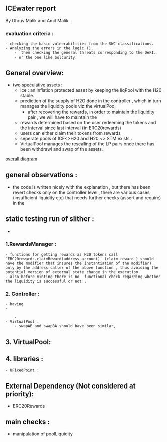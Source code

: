 ## ICEwater report 

By Dhruv Malik and Amit Malik.

### evaluation criteria :
    - checking the basic vulnerabilities from the SWC classifications.
    - Analyzing the errors in the logic ().
        -  then checking the general threats corresponding to the DeFI.
        - or the one like Solcurity.



## General overview: 
- two speculative assets :
    - Ice : an inflation protected asset by keeping the liqPool with the H20 stable.
    - prediction of the supply of H20 done in the controller , which in turn manages  the liquidity pools viz the virtualPool
        - after recovering the rewards, in order to maintain the liquidity pair , we will have to maintain the
    - rewards determined based on the user redeeming the tokens and the interval since last interval (in ERC20rewards)
    - users can either claim their tokens from rewards 
    - seperate pools of ICE<>H20 and H20 <> STM exists .
    - VirtualPool manages the rescaling of the LP pairs  once there has been withdrawl and swap of the assets.


[overall diagram](../overall_callGraph.png)

## general observations :
- the code is written nicely with the explanation , but there has been revert checks only on the controller level , there are various cases (insufficient liquidity etc) that needs further checks (assert and require) in the  




## static testing run of slither :
- 



### 1.RewardsManager : 
    - functions for getting rewards as H20 tokens call `ERC20rewards.claimReward(address account)` (claim reward ) should have the modifier that insures the instantiation of the modifier)  only by the address caller of the above function , thus avoiding the potential version of external state change in the execution.
    - also before minting there is no  functional check regarding whether the liquidity is successful or not .

### 2. Controller :
    - having  
    - 
   
        - 
    - VirtualPool : 
        - swapAB and swapBA should have been similar, 


## 3. VirtualPool:




## 4. libraries :
    - UFixedPoint : 





## External Dependency (Not considered at priority): 
- ERC20Rewards 

## main checks : 
- manipulation of poolLiquidity